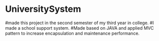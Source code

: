 # UniversitySystem

#made this project in the second semester of my third year in college. 
#I made a school support system. 
#Made based on JAVA and applied MVC pattern to increase encapsulation and maintenance performance.
